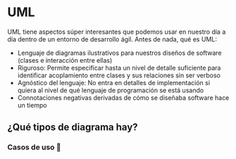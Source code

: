 # UML 

UML tiene aspectos súper interesantes que podemos usar en nuestro día a día dentro de un entorno de desarrollo ágil. Antes de nada, qué es UML:

* Lenguaje de diagramas ilustrativos para nuestros diseños de software (clases e interacción entre ellas)
* Riguroso: Permite especificar hasta un nivel de detalle suficiente para identificar acoplamiento entre clases y sus relaciones sin ser verboso
* Agnóstico del lenguaje: No entra en detalles de implementación si quiera al nivel de qué lenguaje de programación se está usando
* Connotaciones negativas derivadas de cómo se diseñaba software hace un tiempo 

## ¿Qué tipos de diagrama hay?

### Casos de uso 👤
